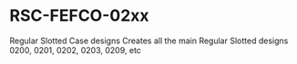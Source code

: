 # RSC-FEFCO-02xx
Regular Slotted Case designs
Creates all the main Regular Slotted designs 0200, 0201, 0202, 0203, 0209, etc
